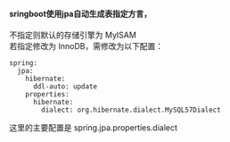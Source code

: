 #### sringboot使用jpa自动生成表指定方言，  
不指定则默认的存储引擎为 MyISAM  
若指定修改为 InnoDB，需修改为以下配置：
````shell script
spring:
  jpa:
    hibernate:
      ddl-auto: update
    properties:
      hibernate:
        dialect: org.hibernate.dialect.MySQL57Dialect
````
这里的主要配置是 spring.jpa.properties.dialect